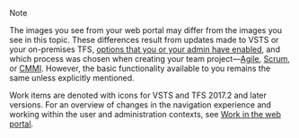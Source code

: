 
<a id="image-diff"></a>  

>[!NOTE]  
>The images you see from your web portal may differ from the images you see in this topic. These differences result from updates made to VSTS or your on-premises TFS, [options that you or your admin have enabled](/vsts/collaborate/preview-features), and which process was chosen when creating your team project&mdash;[Agile](/vsts/work/work-items/guidance/agile-process), [Scrum](/vsts/work/work-items/guidance/scrum-process), or [CMMI](/vsts/work/work-items/guidance/cmmi-process). However, the basic functionality available to you remains the same unless explicitly mentioned. 
>
>Work items are denoted with icons for VSTS and TFS 2017.2 and later versions. For an overview of changes in the navigation experience and working within the user and administration contexts, see [Work in the web portal](/vsts/user-guide/work-web-portal#admin-context). 
